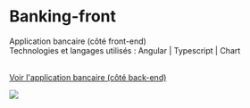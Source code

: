 # Banking-front

Application bancaire (côté front-end) </br>
Technologies et langages utilisés : Angular | Typescript | Chart
<br>
<br>

<a target="_blank" href="https://github.com/Axel44600/Banking-back">Voir l'application bancaire (côté back-end)</a>

<img src="https://i.postimg.cc/C5TM9GFS/Capture-d-cran-2023-05-04-143959.png">
